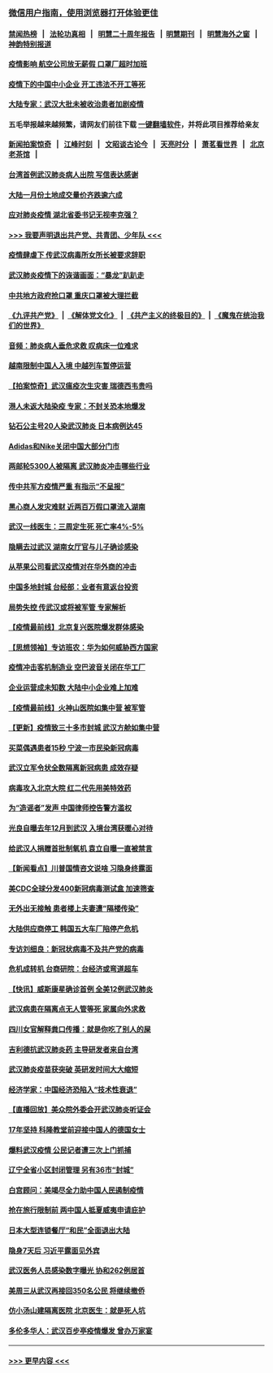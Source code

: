 ### [微信用户指南，使用浏览器打开体验更佳](https://github.com/gfw-breaker/banned-news1/blob/master/indexes/wechat-guide.md?t=0)
#### [禁闻热榜](热点新闻.md?t=0)  &nbsp;&nbsp;|&nbsp;&nbsp; [法轮功真相](https://github.com/gfw-breaker/truth/blob/master/README.md?t=0) &nbsp;&nbsp;|&nbsp;&nbsp; [明慧二十周年报告](https://github.com/gfw-breaker/mh-reports/blob/master/README.md?t=0) &nbsp;&nbsp;|&nbsp;&nbsp;[明慧期刊](https://github.com/gfw-breaker/mh-qikan) &nbsp;&nbsp;|&nbsp;&nbsp; [明慧海外之窗](https://github.com/gfw-breaker/mh-news/blob/master/README.md?t=0) &nbsp;&nbsp;|&nbsp;&nbsp; [神韵特别报道](https://github.com/gfw-breaker/mh-news/blob/master/shenyun.md?t=0)
#### [疫情影响 航空公司放无薪假 口罩厂超时加班](../pages/nsc413/n11848173.md?t=02061755) 
#### [疫情下的中国中小企业 开工违法不开工等死](../pages/nsc413/n11848520.md?t=02061755) 
#### [大陆专家：武汉大批未被收治患者加剧疫情](../pages/nsc413/n11848163.md?t=02061755) 
#### 五毛举报越来越频繁，请网友们前往下载 [一键翻墙软件](https://github.com/gfw-breaker/ssr-accounts)，并将此项目推荐给亲友
#### [新闻拍案惊奇](https://github.com/gfw-breaker/banned-news1/blob/master/pages/link4.md) &nbsp;&nbsp;|&nbsp;&nbsp; [江峰时刻](https://github.com/gfw-breaker/banned-news1/blob/master/pages/link4.md) &nbsp;&nbsp;|&nbsp;&nbsp; [文昭谈古论今](https://github.com/gfw-breaker/banned-news1/blob/master/pages/link4.md) &nbsp;&nbsp;|&nbsp;&nbsp; [天亮时分](https://github.com/gfw-breaker/banned-news1/blob/master/pages/link4.md) &nbsp;&nbsp;|&nbsp;&nbsp; [萧茗看世界](https://github.com/gfw-breaker/banned-news1/blob/master/pages/link4.md) &nbsp;&nbsp;|&nbsp;&nbsp; [北京老茶馆](https://github.com/gfw-breaker/banned-news1/blob/master/pages/link4.md) &nbsp;&nbsp;|&nbsp;&nbsp; 
#### [台湾首例武汉肺炎病人出院 写信表达感谢](../pages/nsc413/n11848408.md?t=02061755) 
#### [大陆一月份土地成交量价齐跌逾六成](../pages/nsc413/n11847770.md?t=02061755) 
#### [应对肺炎疫情 湖北省委书记无视李克强？](../pages/nsc413/n11848018.md?t=02061755) 
#### [>>> 我要声明退出共产党、共青团、少年队 <<<](https://github.com/begood0513/goodnews/blob/master/quit/letter.md) 
#### [疫情肆虐下 传武汉病毒所女所长被要求辞职](../pages/nsc413/n11842494.md?t=02061755) 
#### [武汉肺炎疫情下的诙谐画面：“暴龙”趴趴走](../pages/nsc413/n11848057.md?t=02061755) 
#### [中共地方政府抢口罩 重庆口罩被大理拦截](../pages/nsc413/n11848150.md?t=02061755) 
#### [《九评共产党》](https://github.com/begood0513/9ping.md/blob/master/README.md) &nbsp;|&nbsp; [《解体党文化》](../../../../jtdwh.md/blob/master/README.md)  &nbsp;|&nbsp; [《共产主义的终极目的》](../../../../gczydzjmd.md/blob/master/README.md) &nbsp;|&nbsp; [《魔鬼在统治我们的世界》](../../../../mgztzwmdsj.md/blob/master/README.md) 
#### [音频：肺炎病人垂危求救 叹病床一位难求](../pages/nsc413/n11847883.md?t=02061755) 
#### [越南限制中国人入境 中越列车暂停运营](../pages/nsc413/n11847844.md?t=02061755) 
#### [【拍案惊奇】武汉瘟疫次生灾害 瑞德西韦贵吗](../pages/nsc413/n11847587.md?t=02061755) 
#### [港人未返大陆染疫 专家：不封关恐本地爆发](../pages/nsc413/n11848021.md?t=02061755) 
#### [钻石公主号20人染武汉肺炎 日本病例达45](../pages/nsc413/n11847823.md?t=02061755) 
#### [Adidas和Nike关闭中国大部分门市](../pages/nsc413/n11847720.md?t=02061755) 
#### [两邮轮5300人被隔离 武汉肺炎冲击哪些行业](../pages/nsc413/n11847456.md?t=02061755) 
#### [传中共军方疫情严重 有指示“不呈报”](../pages/nsc413/n11847828.md?t=02061755) 
#### [黑心商人发灾难财 近两百万假口罩流入湖南](../pages/nsc413/n11847794.md?t=02061755) 
#### [武汉一线医生：三周定生死 死亡率4%-5%](../pages/nsc413/n11847780.md?t=02061755) 
#### [隐瞒去过武汉 湖南女厅官与儿子确诊感染](../pages/nsc413/n11847669.md?t=02061755) 
#### [从苹果公司看武汉疫情对在华外商的冲击](../pages/nsc413/n11847586.md?t=02061755) 
#### [中国多地封城 台经部：业者有意返台投资](../pages/nsc413/n11847732.md?t=02061755) 
#### [局势失控 传武汉或将被军管 专家解析](../pages/nsc413/n11847458.md?t=02061755) 
#### [【疫情最前线】北京复兴医院爆发群体感染](../pages/nsc413/n11847626.md?t=02061755) 
#### [【思想领袖】专访班农：华为如何威胁西方国家](../pages/nsc413/n11847306.md?t=02061755) 
#### [疫情冲击客机制造业 空巴波音关闭在华工厂](../pages/nsc413/n11847550.md?t=02061755) 
#### [企业运营成未知数 大陆中小企业难上加难](../pages/nsc413/n11847477.md?t=02061755) 
#### [【疫情最前线】火神山医院如集中营 被军管](../pages/nsc413/n11847524.md?t=02061755) 
#### [【更新】疫情致三十多市封城 武汉方舱如集中营](../pages/nsc413/n11801312.md?t=02061755) 
#### [买菜偶遇患者15秒 宁波一市民染新冠病毒](../pages/nsc413/n11847294.md?t=02061755) 
#### [武汉立军令状全数隔离新冠病患 成效存疑](../pages/nsc413/n11847328.md?t=02061755) 
#### [病毒攻入北京大院 红二代先用美特效药](../pages/nsc413/n11847427.md?t=02061755) 
#### [为“造谣者”发声 中国律师控告警方滥权](../pages/nsc413/n11847326.md?t=02061755) 
#### [光良自曝去年12月到武汉 入境台湾获暖心对待](../pages/nsc413/n11847243.md?t=02061755) 
#### [给武汉人捐赠首批制氧机 袁立自曝一直被禁言](../pages/nsc413/n11846974.md?t=02061755) 
#### [【新闻看点】川普国情咨文说啥 习隐身终露面](../pages/nsc413/n11847016.md?t=02061755) 
#### [美CDC全球分发400新冠病毒测试盒 加速筛查](../pages/nsc413/n11847260.md?t=02061755) 
#### [无外出无接触 患者楼上夫妻遭“隔楼传染”](../pages/nsc413/n11847233.md?t=02061755) 
#### [大陆供应商停工 韩国五大车厂陷停产危机](../pages/nsc413/n11847062.md?t=02061755) 
#### [专访刘细良：新冠状病毒不及共产党的病毒](../pages/nsc413/n11847164.md?t=02061755) 
#### [危机成转机 台商研院：台经济或弯道超车](../pages/nsc413/n11846448.md?t=02061755) 
#### [【快讯】威斯康星确诊首例 全美12例武汉肺炎](../pages/nsc413/n11847162.md?t=02061755) 
#### [武汉病患在隔离点无人管等死 家属向外求救](../pages/nsc413/n11847020.md?t=02061755) 
#### [四川女官解释粪口传播：就是你吃了别人的屎](../pages/nsc413/n11847029.md?t=02061755) 
#### [吉利德抗武汉肺炎药 主导研发者来自台湾](../pages/nsc413/n11847064.md?t=02061755) 
#### [武汉肺炎疫苗获突破 英研发时间大大缩短](../pages/nsc413/n11846915.md?t=02061755) 
#### [经济学家：中国经济恐陷入“技术性衰退”](../pages/nsc413/n11846450.md?t=02061755) 
#### [【直播回放】美众院外委会开武汉肺炎听证会](../pages/nsc413/n11846727.md?t=02061755) 
#### [17年坚持 科隆教堂前迎接中国人的德国女士](../pages/nsc413/n11846781.md?t=02061755) 
#### [爆料武汉疫情 公民记者遭三次上门抓捕](../pages/nsc413/n11846937.md?t=02061755) 
#### [辽宁全省小区封闭管理 另有36市“封城”](../pages/nsc413/n11846879.md?t=02061755) 
#### [白宫顾问：美竭尽全力助中国人民遏制疫情](../pages/nsc413/n11846756.md?t=02061755) 
#### [抢在旅行限制前 两中国人抵夏威夷申请庇护](../pages/nsc413/n11846866.md?t=02061755) 
#### [日本大型连锁餐厅“和民”全面退出大陆](../pages/nsc413/n11846765.md?t=02061755) 
#### [隐身7天后 习近平露面见外宾](../pages/nsc413/n11846805.md?t=02061755) 
#### [武汉医务人员感染数字曝光 协和262例居首](../pages/nsc413/n11846742.md?t=02061755) 
#### [美周三从武汉再接回350名公民 将继续撤侨](../pages/nsc413/n11846705.md?t=02061755) 
#### [仿小汤山建隔离医院 北京医生：就是死人坑](../pages/nsc413/n11846692.md?t=02061755) 
#### [多伦多华人：武汉百步亭疫情爆发 曾办万家宴](../pages/nsc413/n11846766.md?t=02061755) 

----
#### [ >>> 更早内容 <<< ](../indexes/nsc413-earlier.md)
